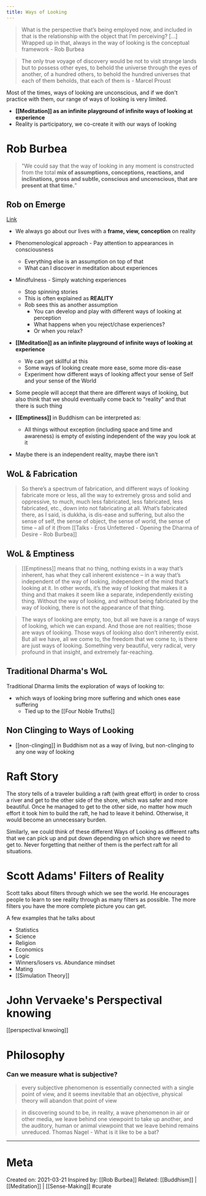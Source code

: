 ```yaml
---
title: Ways of Looking
---
```

>What is the perspective that’s being employed now, and included in that is the relationship with the object that I’m perceiving? [...] Wrapped up in that, always in the way of looking is the conceptual framework - Rob Burbea

> The only true voyage of discovery would be not to visit strange lands but to possess other eyes, to behold the universe through the eyes of another, of a hundred others, to behold the hundred universes that each of them beholds, that each of them is - Marcel Proust

Most of the times, ways of looking are unconscious, and if we don't practice with them, our range of ways of looking is very limited.

-  **[[Meditation]] as an infinite playground of infinite ways of looking at experience**
-  Reality is participatory, we co-create it with our ways of looking

# Rob Burbea
> "We could say that the way of looking in any moment is constructed from the total **mix of assumptions, conceptions, reactions, and inclinations, gross and subtle, conscious and unconscious, that are present at that time.**"

## Rob on Emerge
[Link](https://castbox.fm/vb/90761812)

-  We always go about our lives with a **frame, view, conception** on reality
-  Phenomenological approach - Pay attention to appearances in consciousness
    -  Everything else is an assumption on top of that
    -  What can I discover in meditation about experiences
-  Mindfulness - Simply watching experiences
    -  Stop spinning stories
	-  This is often explained as **REALITY**
    -  Rob sees this as another assumption
        -  You can develop and play with different ways of looking at perception
		-  What happens when you reject/chase experiences?
		-  Or when you relax?

-  **[[Meditation]] as an infinite playground of infinite ways of looking at experience**
    -  We can get skillful at this
    -  Some ways of looking create more ease, some more dis-ease
    -  Experiment how different ways of looking affect your sense of Self and your sense of the World
- Some people will accept that there are different ways of looking, but also think that we should eventually come back to "reality" and that there is such thing
- **[[Emptiness]]** in Buddhism can be interpreted as:
    - All things without exception (including space and time and awareness) is empty of existing independent of the way you look at it
- Maybe there is an independent reality, maybe there isn't

## WoL & Fabrication
> So there’s a spectrum of fabrication, and different ways of looking fabricate more or less, all the way to extremely gross and solid and oppressive, to much, much less fabricated, less fabricated, less fabricated, etc., down into not fabricating at all. What’s fabricated there, as I said, is dukkha, is dis-ease and suffering, but also the sense of self, the sense of object, the sense of world, the sense of time – all of it (from [[Talks - Eros Unfettered - Opening the Dharma of Desire - Rob Burbea]]

## WoL & Emptiness
> [[Emptiness]] means that no thing, nothing exists in a way that’s inherent, has what they call inherent existence – in a way that’s independent of the way of looking, independent of the mind that’s looking at it. In other words, it’s the way of looking that makes it a thing and that makes it seem like a separate, independently existing thing. Without the way of looking, and without being fabricated by the way of looking, there is not the appearance of that thing.

> The ways of looking are empty, too, but all we have is a range of ways of looking, which we can expand. And those are not realities; those are ways of looking. Those ways of looking also don’t inherently exist. But all we have, all we come to, the freedom that we come to, is there are just ways of looking. Something very beautiful, very radical, very profound in that insight, and extremely far-reaching.

## Traditional Dharma's WoL
Traditional Dharma limits the exploration of ways of looking to:
- which ways of looking bring more suffering and which ones ease suffering
	- Tied up to the [[Four Noble Truths]]

## Non Clinging to Ways of Looking
- [[non-clinging]] in Buddhism not as a way of living, but non-clinging to any one way of looking

# Raft Story
The story tells of a traveler building a raft (with great effort) in order to cross a river and get to the other side of the shore, which was safer and more beautiful. Once he managed to get to the other side, no matter how much effort it took him to build the raft, he had to leave it behind. Otherwise, it would become an unnecessary burden.

Similarly, we could think of these different Ways of Looking as different rafts that we can pick up and put down depending on which shore we need to get to. Never forgetting that neither of them is the perfect raft for all situations.

# Scott Adams' Filters of Reality
Scott talks about filters through which we see the world. He encourages people to learn to see reality through as many filters as possible. The more filters you have the more complete picture you can get. 

A few examples that he talks about
- Statistics
- Science
- Religion
- Economics
- Logic
- Winners/losers vs. Abundance mindset
- Mating
- [[Simulation Theory]]

# John Vervaeke's Perspectival knowing
[[perspectival knwoing]]
# Philosophy
### Can we measure what is subjective?
> every subjective phenomenon is essentially connected with a single point of view, and it seems inevitable that an objective, physical theory will abandon that point of view

> in discovering sound to be, in reality, a wave phenomenon in air or other media, we leave behind one viewpoint to take up another, and the auditory, human or animal viewpoint that we leave behind remains unreduced.
Thomas Nagel - What is it like to be a bat?
-------------------

# Meta
Created on: 2021-03-21
Inspired by: [[Rob Burbea]]
Related: [[Buddhism]] | [[Meditation]] | [[Sense-Making]] #curate
